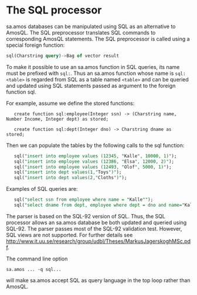 # The SQL processor

sa.amos databases can be manipulated using SQL as an alternative to AmosQL. The SQL preprocessor translates SQL commands to corresponding AmosQL statements. The SQL preprocessor is called using a special foreign function:
```sql
sql(Charstring query)->Bag of vector result
```
To make it possible to use an sa.amos function in SQL queries, its name must be prefixed with `sql:`. Thus an sa.amos function whose name is `sql: <table>` is regarded from SQL as a table named `<table>` and can be queried and updated using SQL statements passed as argument to the foreign function sql.

For example, assume we define the stored functions:
```
   create function sql:employee(Integer ssn) -> (Charstring name, Number Income, Integer dept) as stored;

   create function sql:dept(Integer dno) -> Charstring dname as stored;
```

Then we can populate the tables by the following calls to the sql function:
```sql
   sql("insert into employee values (12345, "Kalle", 10000, 1)");
   sql("insert into employee values (12386, "Elsa", 12000, 2)");
   sql("insert into employee values (12493, "Olof", 5000, 1)");
   sql("insert into dept values(1,"Toys")");
   sql("insert into dept values(2,"Cloths")");
```
Examples of SQL queries are:
```sql
   sql("select ssn from employee where name = "Kalle"");
   sql("select dname from dept, employee where dept = dno and name="Kalle"");
```  

The parser is based on the SQL-92 version of SQL. Thus, the SQL processor allows an sa.amos database be both updated and queried using SQL-92. The parser passes most of the SQL-92 validation test.  However, SQL views are not supported. For further details see http://www.it.uu.se/research/group/udbl/Theses/MarkusJagerskoghMSc.pdf.

The command line option
```
sa.amos ... -q sql...
```
will make sa.amos accept SQL as query language in the top loop rather than AmosQL.
